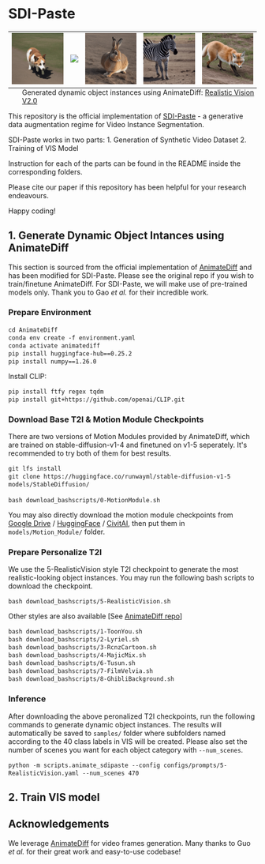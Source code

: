 # SDI-Paste

[//]: # (## Gallery)
[//]: # (Here we demonstrate some examples of generated dynamic object instances.)

<table>
    <tr>
    <td><img src="animatediff/__assets__/animations/sdi-paste/dog23.gif"></td>
    <td><img src="animatediff/__assets__/animations/sdi-paste/fish27.gif"></td>
    <td><img src="animatediff/__assets__/animations/sdi-paste/rabbit80.gif"></td>
    <td><img src="animatediff/__assets__/animations/sdi-paste/zebra200.gif"></td>
    <td><img src="animatediff/__assets__/animations/sdi-paste/fox20.gif"></td>
    </tr>
</table>
<p style="margin-left: 2em; margin-top: -1em">Generated dynamic object instances using AnimateDiff: <a href="https://civitai.com/models/4201/realistic-vision-v20">Realistic Vision V2.0</a></p>


This repository is the official implementation of [SDI-Paste](https://arxiv.org/pdf/2410.13565) - a generative data augmentation regime for Video Instance Segmentation.


SDI-Paste works in two parts: 
    1. Generation of Synthetic Video Dataset
    2. Training of VIS Model

Instruction for each of the parts can be found in the README inside the corresponding folders.

Please cite our paper if this repository has been helpful for your research endeavours.

Happy coding!

## 1. Generate Dynamic Object Intances using AnimateDiff
This section is sourced from the official implementation of [AnimateDiff](https://github.com/guoyww/AnimateDiff) and has been modified for SDI-Paste. Please see the original repo if you wish to train/finetune AnimateDiff. For SDI-Paste, we will make use of pre-trained models only. Thank you to Gao _et al._ for their incredible work.

### Prepare Environment

[//]: # (***We updated our inference code with xformers and a sequential decoding trick. Now AnimateDiff takes only ~12GB VRAM to inference, and run on a single RTX3090 !!***)


[//]: # (git clone https://github.com/guoyww/AnimateDiff.git)
```
cd AnimateDiff 
conda env create -f environment.yaml
conda activate animatediff
pip install huggingface-hub==0.25.2
pip install numpy==1.26.0 
```
Install CLIP:
```
pip install ftfy regex tqdm
pip install git+https://github.com/openai/CLIP.git 
```

### Download Base T2I & Motion Module Checkpoints
There are two versions of Motion Modules provided by AnimateDiff, which are trained on stable-diffusion-v1-4 and finetuned on v1-5 seperately.
It's recommended to try both of them for best results.
```
git lfs install
git clone https://huggingface.co/runwayml/stable-diffusion-v1-5 models/StableDiffusion/

bash download_bashscripts/0-MotionModule.sh
```
You may also directly download the motion module checkpoints from [Google Drive](https://drive.google.com/drive/folders/1EqLC65eR1-W-sGD0Im7fkED6c8GkiNFI?usp=sharing) / [HuggingFace](https://huggingface.co/guoyww/animatediff) / [CivitAI](https://civitai.com/models/108836), then put them in `models/Motion_Module/` folder.

### Prepare Personalize T2I

[//]: # (Here we provide inference configs for 6 demo T2I on CivitAI.)

We use the 5-RealisticVision style T2I checkpoint to generate the most realistic-looking object instances.
You may run the following bash scripts to download the checkpoint.
```
bash download_bashscripts/5-RealisticVision.sh
```
Other styles are also available [See [AnimateDiff repo](https://github.com/guoyww/AnimateDiff)] 
```
bash download_bashscripts/1-ToonYou.sh
bash download_bashscripts/2-Lyriel.sh
bash download_bashscripts/3-RcnzCartoon.sh
bash download_bashscripts/4-MajicMix.sh
bash download_bashscripts/6-Tusun.sh
bash download_bashscripts/7-FilmVelvia.sh
bash download_bashscripts/8-GhibliBackground.sh
```

### Inference
After downloading the above peronalized T2I checkpoints, run the following commands to generate dynamic object instances. The results will automatically be saved to `samples/` folder where subfolders named according to the 40 class labels in VIS will be created. Please also set the number of scenes you want for each object category with `--num_scenes`.
```
python -m scripts.animate_sdipaste --config configs/prompts/5-RealisticVision.yaml --num_scenes 470
```

## 2. Train VIS model


## Acknowledgements
We leverage [AnimateDiff](https://github.com/guoyww/AnimateDiff) for video frames generation. Many thanks to Guo _et al._ for their great work and easy-to-use codebase!


